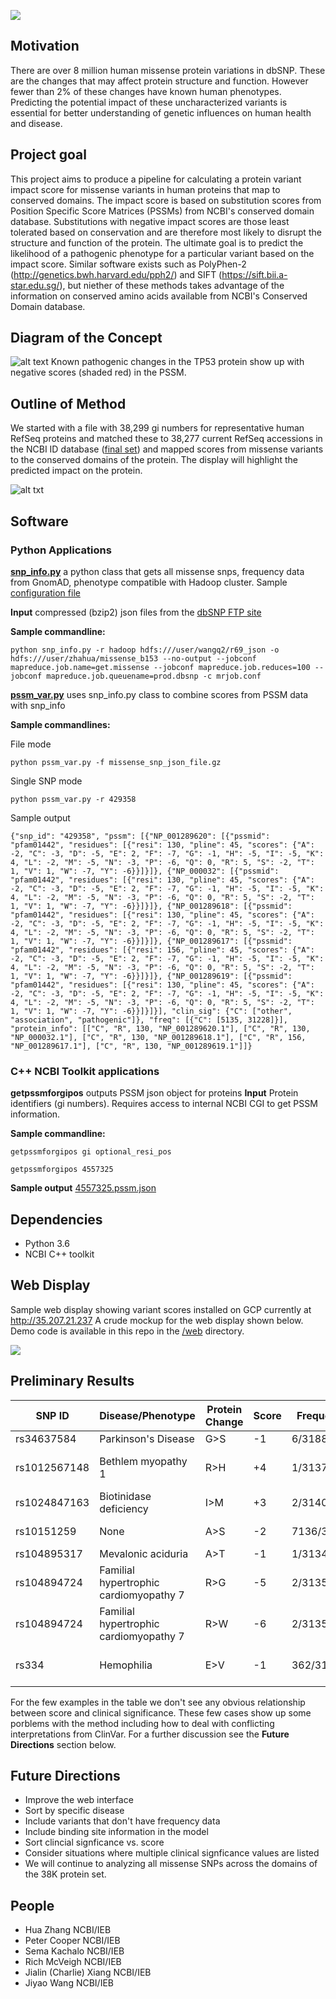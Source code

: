  
![](./possimpactor.png)

## Motivation
There are over 8 million human missense protein variations in dbSNP. These are the changes that may affect protein structure and function. However fewer than 2% of these changes have known human phenotypes. Predicting the potential impact of these uncharacterized variants is essential for better understanding of genetic influences on human health and disease.

## Project goal
This project aims to produce a pipeline for calculating a protein variant impact score for missense variants in human proteins that map to conserved domains. The impact score is based on substitution scores from Position Specific Score Matrices (PSSMs) from NCBI's conserved domain database. Substitutions with  negative impact scores are those least tolerated based on conservation and are therefore most likely to disrupt the structure and function of the protein. The ultimate goal is to predict the likelihood of a pathogenic phenotype for a particular variant based on the impact score.  Similar software exists such as PolyPhen-2 (http://genetics.bwh.harvard.edu/pph2/) and SIFT (https://sift.bii.a-star.edu.sg/), but niether of these methods takes advantage of the information on conserved amino acids available from NCBI's Conserved Domain database.
## Diagram of the Concept
![alt text](./product.png)
Known pathogenic changes in the TP53 protein show up with negative scores (shaded red) in the PSSM.


## Outline of Method
We started with a file with 38,299 gi numbers for representative human RefSeq proteins and matched these to 38,277 current RefSeq accessions in the NCBI ID database ([final set](./data/gi_accn_38K)) and mapped scores from missense variants to the conserved domains of the protein. The display will highlight the predicted impact on the protein.

![alt txt](./Flowchart_fig2.png)


## Software
### Python Applications
**[snp_info.py](./src/pssm_var.py)** a python class that gets all missense snps, frequency data from GnomAD, phenotype compatible with Hadoop cluster. Sample [configuration file](./src/)

 **Input** compressed (bzip2) json files from the [dbSNP FTP site](https://ftp.ncbi.nlm.nih.gov/snp/latest_release/JSON/)

 **Sample commandline:**

 ```
 python snp_info.py -r hadoop hdfs:///user/wangq2/r69_json -o hdfs:///user/zhahua/missense_b153 --no-output --jobconf  mapreduce.job.name=get.missense --jobconf mapreduce.job.reduces=100 --jobconf mapreduce.job.queuename=prod.dbsnp -c mrjob.conf
 ```
**[pssm_var.py](./src/pssm_var.py)** uses snp_info.py class to combine scores from PSSM data with snp_info

**Sample commandlines:**


File mode
```
python pssm_var.py -f missense_snp_json_file.gz
```
Single SNP mode
```
python pssm_var.py -r 429358
```
Sample output
```
{"snp_id": "429358", "pssm": [{"NP_001289620": [{"pssmid": "pfam01442", "residues": [{"resi": 130, "pline": 45, "scores": {"A": -2, "C": -3, "D": -5, "E": 2, "F": -7, "G": -1, "H": -5, "I": -5, "K": 4, "L": -2, "M": -5, "N": -3, "P": -6, "Q": 0, "R": 5, "S": -2, "T": 1, "V": 1, "W": -7, "Y": -6}}]}]}, {"NP_000032": [{"pssmid": "pfam01442", "residues": [{"resi": 130, "pline": 45, "scores": {"A": -2, "C": -3, "D": -5, "E": 2, "F": -7, "G": -1, "H": -5, "I": -5, "K": 4, "L": -2, "M": -5, "N": -3, "P": -6, "Q": 0, "R": 5, "S": -2, "T": 1, "V": 1, "W": -7, "Y": -6}}]}]}, {"NP_001289618": [{"pssmid": "pfam01442", "residues": [{"resi": 130, "pline": 45, "scores": {"A": -2, "C": -3, "D": -5, "E": 2, "F": -7, "G": -1, "H": -5, "I": -5, "K": 4, "L": -2, "M": -5, "N": -3, "P": -6, "Q": 0, "R": 5, "S": -2, "T": 1, "V": 1, "W": -7, "Y": -6}}]}]}, {"NP_001289617": [{"pssmid": "pfam01442", "residues": [{"resi": 156, "pline": 45, "scores": {"A": -2, "C": -3, "D": -5, "E": 2, "F": -7, "G": -1, "H": -5, "I": -5, "K": 4, "L": -2, "M": -5, "N": -3, "P": -6, "Q": 0, "R": 5, "S": -2, "T": 1, "V": 1, "W": -7, "Y": -6}}]}]}, {"NP_001289619": [{"pssmid": "pfam01442", "residues": [{"resi": 130, "pline": 45, "scores": {"A": -2, "C": -3, "D": -5, "E": 2, "F": -7, "G": -1, "H": -5, "I": -5, "K": 4, "L": -2, "M": -5, "N": -3, "P": -6, "Q": 0, "R": 5, "S": -2, "T": 1, "V": 1, "W": -7, "Y": -6}}]}]}], "clin_sig": {"C": ["other", "association", "pathogenic"]}, "freq": [{"C": [5135, 31228]}], "protein_info": [["C", "R", 130, "NP_001289620.1"], ["C", "R", 130, "NP_000032.1"], ["C", "R", 130, "NP_001289618.1"], ["C", "R", 156, "NP_001289617.1"], ["C", "R", 130, "NP_001289619.1"]]}
```

### C++ NCBI Toolkit applications
**getpssmforgipos** outputs PSSM json object for proteins
**Input** Protein identifiers (gi numbers). Requires access to internal NCBI CGI to get PSSM information.

**Sample commandline:**
```
getpssmforgipos gi optional_resi_pos

getpssmforgipos 4557325

```

**Sample output**
[4557325.pssm.json](~/data/4557325.pssm.json)

## Dependencies
* Python 3.6
* NCBI C++ toolkit

## Web Display
Sample web display showing variant scores installed on GCP currently at http://35.207.21.237 A crude mockup for the web display shown below. Demo code is available in this repo in the [/web](./web) directory.

![](./Display_mockup.png)

## Preliminary Results

|SNP ID | Disease/Phenotype | Protein Change | Score | Frequency | Clinical Significance |
| ------ | ---------------- | -------------- | ----- | --------- | --------------------- |
| rs34637584 |	Parkinson's Disease	| G>S	| -1 | 6/3188 |	pathogenic |
| rs1012567148 |	Bethlem myopathy 1	| R>H |	+4	| 1/31372 |	likely pathogenic, uncertain |
| rs1024847163 |	Biotinidase deficiency |	I>M	| +3	| 2/31404 |	conflicting interpretations |
| rs10151259	| None |	A>S	| -2	| 7136/31344	| likely benign, benign |
| rs104895317 |	Mevalonic aciduria |	A>T	| -1	| 1/31344	| pathogenic |
| rs104894724 |	Familial hypertrophic cardiomyopathy 7 | 	R>G	| -5	| 2/31350 |	pathogenic |
| rs104894724	| Familial hypertrophic cardiomyopathy 7 |	R>W	| -6 |	2/31350	| pathogenic |
| rs334	| Hemophilia	| E>V	| -1 |	362/31400 |	protective, other, pathogenic |

For the few examples in the table we don't see any obvious relationship between score and clinical significance. These few cases show up some porblems with the method including how to deal with conflicting interpretations from ClinVar. For a further discussion see the **Future Directions** section below. 

## Future Directions
* Improve the web interface
* Sort by specific disease
* Include variants that don't have frequency data
* Include binding site information in the model
* Sort clincial signficance vs. score
* Consider situations where multiple clinical signficance values are listed
* We will continue to analyzing all missense SNPs across the domains of the 38K protein set.

## People
* Hua Zhang NCBI/IEB
* Peter Cooper NCBI/IEB
* Sema Kachalo NCBI/IEB
* Rich McVeigh NCBI/IEB
* Jialin (Charlie) Xiang NCBI/IEB
* Jiyao Wang NCBI/IEB

